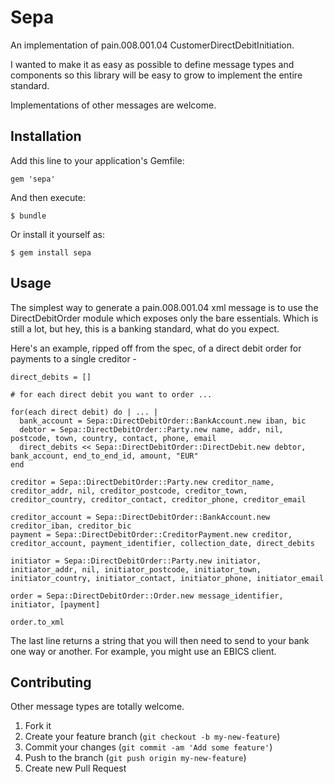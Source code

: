 # Sepa

An implementation of pain.008.001.04 CustomerDirectDebitInitiation.

I wanted to make it as easy as possible to define message types and components so this library will be easy to grow to implement the entire standard.

Implementations of other messages are welcome.

## Installation

Add this line to your application's Gemfile:

    gem 'sepa'

And then execute:

    $ bundle

Or install it yourself as:

    $ gem install sepa

## Usage

The simplest way to generate a pain.008.001.04 xml message is to use the DirectDebitOrder module which exposes only the bare essentials. Which is still a lot, but hey, this is a banking standard, what do you expect.

Here's an example, ripped off from the spec, of a direct debit order for payments to a single creditor -

    direct_debits = []

    # for each direct debit you want to order ...

    for(each direct debit) do | ... |
      bank_account = Sepa::DirectDebitOrder::BankAccount.new iban, bic
      debtor = Sepa::DirectDebitOrder::Party.new name, addr, nil, postcode, town, country, contact, phone, email
      direct_debits << Sepa::DirectDebitOrder::DirectDebit.new debtor, bank_account, end_to_end_id, amount, "EUR"
    end

    creditor = Sepa::DirectDebitOrder::Party.new creditor_name, creditor_addr, nil, creditor_postcode, creditor_town, creditor_country, creditor_contact, creditor_phone, creditor_email

    creditor_account = Sepa::DirectDebitOrder::BankAccount.new creditor_iban, creditor_bic
    payment = Sepa::DirectDebitOrder::CreditorPayment.new creditor, creditor_account, payment_identifier, collection_date, direct_debits

    initiator = Sepa::DirectDebitOrder::Party.new initiator, initiator_addr, nil, initiator_postcode, initiator_town, initiator_country, initiator_contact, initiator_phone, initiator_email

    order = Sepa::DirectDebitOrder::Order.new message_identifier, initiator, [payment]

    order.to_xml

The last line returns a string that you will then need to send to your bank one way or another. For example, you might use an EBICS client.


## Contributing

Other message types are totally welcome.

1. Fork it
2. Create your feature branch (`git checkout -b my-new-feature`)
3. Commit your changes (`git commit -am 'Add some feature'`)
4. Push to the branch (`git push origin my-new-feature`)
5. Create new Pull Request
